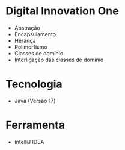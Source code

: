 # Digital Innovation One
* Abstração
* Encapsulamento
* Herança
* Polimorfismo
* Classes de domínio
* Interligação das classes de domínio

# Tecnologia
* Java (Versão 17)


# Ferramenta
* IntelliJ IDEA